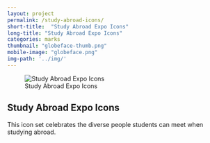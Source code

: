 ```yaml
---
layout: project
permalink: /study-abroad-icons/
short-title:  "Study Abroad Expo Icons"
long-title: "Study Abroad Expo Icons"
categories: marks
thumbnail: "globeface-thumb.png"
mobile-image: "globeface.png"
img-path: '../img/'
---
```


<figure>
<img src="{{ page.img-path }}globeface.png" alt="Study Abroad Expo Icons"/>
<figcaption>Study Abroad Expo&nbsp;Icons</figcaption>
</figure>
<div class="project-meta">
	<h2>Study Abroad Expo&nbsp;Icons</h2>
	<p>
		This icon set celebrates the diverse people students can meet when studying abroad.
	</p>
</div>